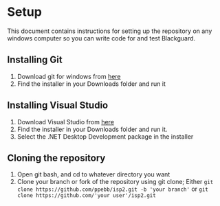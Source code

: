 ﻿# Setup
This document contains instructions for setting up the repository on any windows computer so you can write code for and test Blackguard.

## Installing Git
1. Download git for windows from [here](https://git-scm.com/download/win)
2. Find the installer in your Downloads folder and run it

## Installing Visual Studio
1. Download Visual Studio from [here](https://visualstudio.microsoft.com/vs/community/)
2. Find the installer in your Downloads folder and run it.
3. Select the .NET Desktop Development package in the installer

## Cloning the repository
1. Open git bash, and cd to whatever directory you want
2. Clone your branch or fork of the repository using git clone; Either `git clone https://github.com/ppebb/isp2.git -b 'your branch'` or `git clone https://github.com/'your user'/isp2.git`

